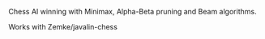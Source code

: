 Chess AI winning with Minimax, Alpha-Beta pruning and Beam algorithms.

Works with Zemke/javalin-chess

